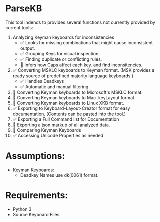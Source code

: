 # ParseKB
This tool indends to provides several functions not currently provided by current tools:
1. Analyzing Keyman keyboards for inconsistencies
    * :white_check_mark: Looks for missing combinations that might cause inconsistent output. 
    * :white_check_mark: Grouping Keys for visual inspection.
    * :white_check_mark: Finding duplicate or conflicting rules. 
    * :black_square_button: Infers how Caps affect each key. and find inconsitencies.
2. :white_check_mark: Converting MSKLC keyboards to Keyman format. (MSK provides a ready source of predefined majority language keyboards.)  
    * :white_check_mark: Handles Deadkeys
    * :white_check_mark: Automatic and manual filtering.
3. :black_square_button: Converting Keyman keyboards to Microsoft's MSKLC format.
4. :black_square_button: Converting Keyman keyboards to Mac .keyLayout format.
5. :black_square_button: Converting Keyman keyboards to Linux XKB format.
6. :white_check_mark: Exporting to Keyboard-Layout-Creator format for easy documentation. (Contents can be pasted into the tool.)
7. :white_check_mark: Exporting a Full Command list for Documentation
8. :black_square_button: Exporting a json markup of all analyzed data.
9. :black_square_button: Comparing Keyman Keyboards
10. :white_check_mark: Accessing Unicode Properties as needed

# Assumptions:
* Keyman Keyboards:
  * Deadkey Names use dk(0061) format.

# Requirements:
* Python 3
* Source Keyboard Files
